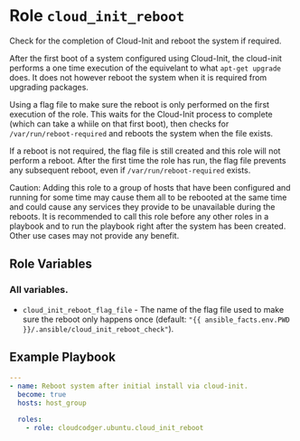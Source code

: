 Role `cloud_init_reboot`
========================

Check for the completion of Cloud-Init and reboot the system if required.

After the first boot of a system configured using Cloud-Init, the cloud-init performs a one time execution of the equivelant to what `apt-get upgrade` does. It does not however reboot the system when it is required from upgrading packages.

Using a flag file to make sure the reboot is only performed on the first execution of the role. This waits for the Cloud-Init process to complete (which can take a whiile on that first boot), then checks for `/var/run/reboot-required` and reboots the system when the file exists.

If a reboot is not required, the flag file is still created and this role will not perform a reboot. After the first time the role has run, the flag file prevents any subsequent reboot, even if `/var/run/reboot-required` exists.

Caution: Adding this role to a group of hosts that have been configured and running for some time may cause them all to be rebooted at the same time and could cause any services they provide to be unavailable during the reboots. It is recommended to call this role before any other roles in a playbook and to run the playbook right after the system has been created. Other use cases may not provide any benefit.

Role Variables
--------------

### All variables.

- `cloud_init_reboot_flag_file` - The name of the flag file used to make sure the reboot only happens once (default: `"{{ ansible_facts.env.PWD }}/.ansible/cloud_init_reboot_check"`).

Example Playbook
----------------

```yaml
---
- name: Reboot system after initial install via cloud-init.
  become: true
  hosts: host_group

  roles:
    - role: cloudcodger.ubuntu.cloud_init_reboot
```
